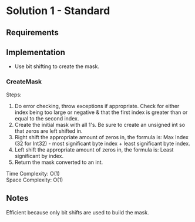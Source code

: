 ﻿# Solution 1 - Standard

## Requirements

## Implementation
- Use bit shifting to create the mask.

### CreateMask

Steps:
1. Do error checking, throw exceptions if appropriate. Check for either index
being too large or negative & that the first index is greater than or equal to
the second index.
2. Create the initial mask with all 1's. Be sure to create an unsigned int so
that zeros are left shifted in.
3. Right shift the appropriate amount of zeros in, the formula is:
Max Index (32 for Int32) - most significant byte index + least significant byte index.
4. Left shift the appropriate amount of zeros in, the formula is:
Least significant by index.
5. Return the mask converted to an int.

Time Complexity: O(1)  
Space Complexity: O(1)  

## Notes
Efficient because only bit shifts are used to build the mask.